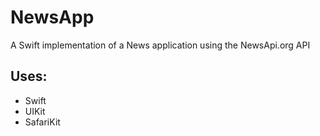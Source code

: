 # NewsApp

A Swift implementation of a News application using the NewsApi.org API 



## Uses:
* Swift
* UIKit
* SafariKit
